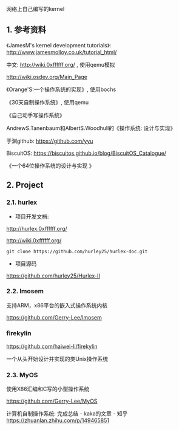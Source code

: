 网络上自己编写的kernel

## 1. 参考资料

《JamesM's kernel development tutorials》: http://www.jamesmolloy.co.uk/tutorial_html/

中文: http://wiki.0xffffff.org/ , 使用qemu模拟

http://wiki.osdev.org/Main_Page

《Orange'S:一个操作系统的实现》, 使用bochs

《30天自制操作系统》, 使用qemu

《自己动手写操作系统》

AndrewS.Tanenbaum和AlbertS.Woodhull的《操作系统: 设计与实现》

于渊github: https://github.com/yyu

BiscuitOS: https://biscuitos.github.io/blog/BiscuitOS_Catalogue/

《一个64位操作系统的设计与实现 》

## 2. Project

### 2.1. hurlex

- 项目开发文档: 

http://hurlex.0xffffff.org/

http://wiki.0xffffff.org/

```
git clone https://github.com/hurley25/hurlex-doc.git
```

- 项目源码

https://github.com/hurley25/Hurlex-II

### 2.2. lmosem

支持ARM，x86平台的嵌入式操作系统内核

https://github.com/Gerry-Lee/lmosem

### firekylin

https://github.com/haiwei-li/firekylin

一个从头开始设计并实现的类Unix操作系统

### 2.3. MyOS

使用X86汇编和C写的小型操作系统

https://github.com/Gerry-Lee/MyOS


计算机自制操作系统: 完成总结 - kaka的文章 - 知乎
https://zhuanlan.zhihu.com/p/149465851